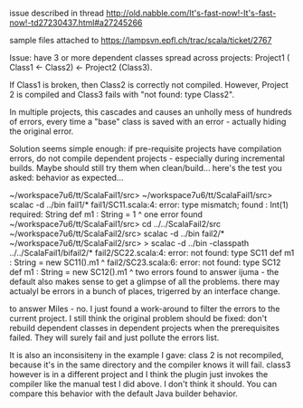 issue described in thread http://old.nabble.com/It's-fast-now!-It's-fast-now!-td27230437.html#a27245266

sample files attached to https://lampsvn.epfl.ch/trac/scala/ticket/2767

Issue: have 3 or more dependent classes spread across projects: Project1 ( Class1 <- Class2) <- Project2 (Class3).

If Class1 is broken, then Class2 is correctly not compiled. However, Project 2 is compiled and Class3 fails with "not found: type Class2".

In multiple projects, this cascades and causes an unholly mess of hundreds of errors, every time a "base" class is saved with an error - actually hiding the original error.

Solution seems simple enough: if pre-requisite projects have compilation errors, do not compile dependent projects - especially during incremental builds. Maybe should still try them when clean/build...
here's the test you asked: behavior as expected...

~/workspace7u6/tt/ScalaFail1/src\> 
~/workspace7u6/tt/ScalaFail1/src\> scalac -d ../bin fail1/*
fail1/SC11.scala:4: error: type mismatch;
 found   : Int(1)
 required: String
   def m1 : String = 1
                     ^
one error found
~/workspace7u6/tt/ScalaFail1/src\> cd ../../ScalaFail2/src
~/workspace7u6/tt/ScalaFail2/src\> scalac -d ../bin fail2/*
~/workspace7u6/tt/ScalaFail2/src\> > scalac -d ../bin -classpath ../../ScalaFail1/bifail2/*
fail2/SC22.scala:4: error: not found: type SC11
   def m1 : String = new SC11().m1
                         ^
fail2/SC23.scala:6: error: not found: type SC12
   def m1 : String = new SC12().m1
                         ^
two errors found
to answer ijuma - the default also makes sense to get a glimpse of all the problems. there may actualyl be errors in a bunch of places, trigerred by an interface change.

to answer Miles - no. I just found a work-around to filter the errors to the current project. I still think the original problem should be fixed: don't rebuild dependent classes in dependent projects when the prerequisites failed. They will surely fail and just pollute the errors list.

It is also an inconsisiteny in the example I gave: class 2 is not recompiled, because it's in the same directory and the compiler knows it will fail. class3 however is in a different project and I think the plugin just invokes the compiler like the manual test I did above. I don't think it should. You can compare this behavior with the default Java builder behavior.
